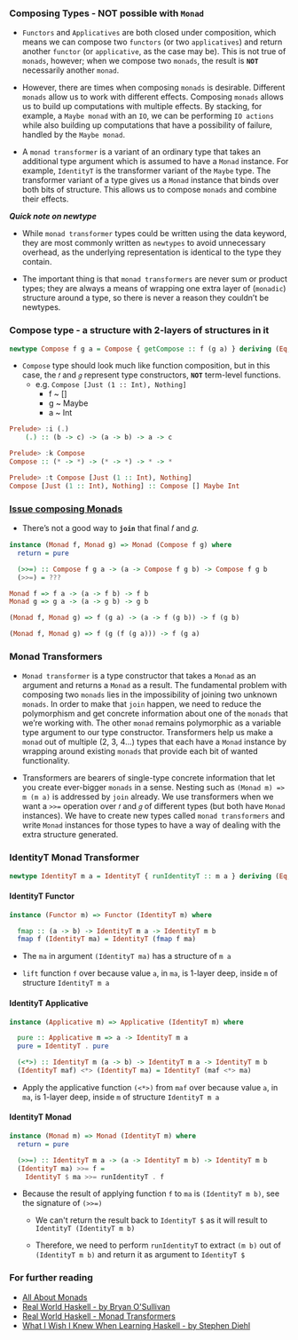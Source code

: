 ### Composing Types - **NOT** possible with `Monad`
 - `Functors` and `Applicatives` are both closed under composition, which means we can compose two `functors`
   (or two `applicatives`) and return another `functor` (or `applicative`, as the case may be). This is not true
   of `monads`, however; when we compose two `monads`, the result is **`NOT`** necessarily another `monad`.

 - However, there are times when composing `monads` is desirable. Different `monads` allow us to work with different effects.
   Composing `monads` allows us to build up computations with multiple effects. By stacking, for example, a `Maybe monad` with
   an `IO`, we can be performing `IO actions` while also building up computations that have a possibility of failure, handled
   by the `Maybe monad`.

 - A `monad transformer` is a variant of an ordinary type that takes an additional type argument which is assumed
   to have a `Monad` instance. For example, `IdentityT` is the transformer variant of the `Maybe` type. The transformer
   variant of a type gives us a `Monad` instance that binds over both bits of structure. This allows us to compose
   `monads` and combine their effects.

***Quick note on newtype***
 - While `monad transformer` types could be written using the data keyword, they are most commonly written as `newtypes`
   to avoid unnecessary overhead, as the underlying representation is identical to the type they contain.

 - The important thing is that `monad transformers` are never sum or product types; they are always a means of
   wrapping one extra layer of (`monadic`) structure around a type, so there is never a reason they couldn’t be newtypes.

### Compose type - a structure with 2-layers of structures in it
 ```haskell
newtype Compose f g a = Compose { getCompose :: f (g a) } deriving (Eq, Show)
```
 - `Compose` type should look much like function composition, but in this case, the `𝑓` and `𝑔` represent
   type constructors, **`NOT`** term-level functions.
   - e.g. `Compose [Just (1 :: Int), Nothing]`
     - f ~ []
     - g ~ Maybe
     - a ~ Int

 ```haskell
Prelude> :i (.)
     (.) :: (b -> c) -> (a -> b) -> a -> c

Prelude> :k Compose
Compose :: (* -> *) -> (* -> *) -> * -> *

Prelude> :t Compose [Just (1 :: Int), Nothing]
Compose [Just (1 :: Int), Nothing] :: Compose [] Maybe Int
```

### [Issue composing Monads](http://web.cecs.pdx.edu/~mpj/pubs/RR-1004.pdf)
 - There’s not a good way to **`join`** that final 𝑓 and 𝑔.

```haskell
instance (Monad f, Monad g) => Monad (Compose f g) where
  return = pure

  (>>=) :: Compose f g a -> (a -> Compose f g b) -> Compose f g b
  (>>=) = ???

Monad f => f a -> (a -> f b) -> f b
Monad g => g a -> (a -> g b) -> g b

(Monad f, Monad g) => f (g a) -> (a -> f (g b)) -> f (g b)

(Monad f, Monad g) => f (g (f (g a))) -> f (g a)
```

### Monad Transformers
 - `Monad transformer` is a type constructor that takes a `Monad` as an argument and returns a `Monad` as a result.
   The fundamental problem with composing two `monads` lies in the impossibility of joining two unknown `monads`.
   In order to make that `join` happen, we need to reduce the polymorphism and get concrete information about one of the
   `monads` that we’re working with. The other `monad` remains polymorphic as a variable type argument to our type
   constructor. Transformers help us make a `monad` out of multiple (2, 3, 4...) types that each have a `Monad` instance
   by wrapping around existing `monads` that provide each bit of wanted functionality.

 - Transformers are bearers of single-type concrete information that let you create ever-bigger `monads` in a sense.
   Nesting such as `(Monad m) => m (m a)` is addressed by `join` already. We use transformers when we want
   a `>>=` operation over `𝑓` and `𝑔` of different types (but both have `Monad` instances). We have to create
   new types called `monad transformers` and write `Monad` instances for those types to have a way of dealing with the
   extra structure generated.

### IdentityT Monad Transformer
```haskell
newtype IdentityT m a = IdentityT { runIdentityT :: m a } deriving (Eq, Show)
```

#### IdentityT Functor
```haskell
instance (Functor m) => Functor (IdentityT m) where

  fmap :: (a -> b) -> IdentityT m a -> IdentityT m b
  fmap f (IdentityT ma) = IdentityT (fmap f ma)
```
  - The `ma` in argument `(IdentityT ma)` has a structure of `m a`
  
  - `lift` function `f` over because value `a`, in `ma`, is 1-layer deep, inside `m` of structure `IdentityT m a`

#### IdentityT Applicative
```haskell
instance (Applicative m) => Applicative (IdentityT m) where

  pure :: Applicative m => a -> IdentityT m a
  pure = IdentityT . pure

  (<*>) :: IdentityT m (a -> b) -> IdentityT m a -> IdentityT m b
  (IdentityT maf) <*> (IdentityT ma) = IdentityT (maf <*> ma)
```
  - Apply the applicative function `(<*>)` from `maf` over because value `a`, in `ma`, is 1-layer deep,
    inside `m` of structure `IdentityT m a`

#### IdentityT Monad
```haskell
instance (Monad m) => Monad (IdentityT m) where
  return = pure

  (>>=) :: IdentityT m a -> (a -> IdentityT m b) -> IdentityT m b
  (IdentityT ma) >>= f =
    IdentityT $ ma >>= runIdentityT . f
```
  - Because the result of applying function `f` to `ma` is `(IdentityT m b)`, see the signature of `(>>=)`

    - We can't return the result back to `IdentityT $` as it will result to `IdentityT (IdentityT m b)`

    - Therefore, we need to perform `runIdentityT` to extract `(m b)` out of `(IdentityT m b)` and return it as argument to `IdentityT $`

### For further reading
 - [All About Monads](https://wiki.haskell.org/All_About_Monads)
 - [Real World Haskell - by Bryan O'Sullivan](http://book.realworldhaskell.org/read/)
 - [Real World Haskell - Monad Transformers](http://book.realworldhaskell.org/read/monad-transformers.html)
 - [What I Wish I Knew When Learning Haskell - by Stephen Diehl](http://dev.stephendiehl.com/hask/#monads)
